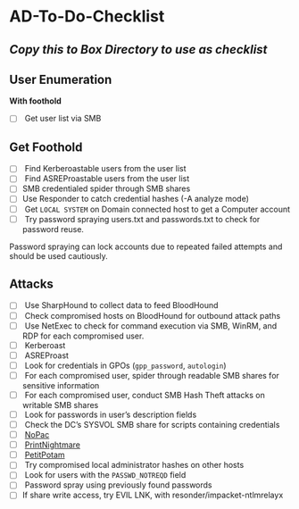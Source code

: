 # AD-To-Do-Checklist

*Copy this to Box Directory to use as checklist*
---
## User Enumeration [](https://field-manual.brunorochamoura.com/manual/procedures/active-directory-compromise/#user-enumeration)
**With foothold**

- [ ]  Get user list via SMB

## Get Foothold [](https://field-manual.brunorochamoura.com/manual/procedures/active-directory-compromise/#get-foothold)

- [ ]  Find Kerberoastable users from the user list
- [ ]  Find ASREProastable users from the user list
- [ ]  SMB credentialed spider through SMB shares
- [ ]  Use Responder to catch credential hashes (-A analyze mode)
- [ ]  Get `LOCAL SYSTEM` on Domain connected host to get a Computer account
- [ ]  Try password spraying users.txt and passwords.txt to check for password reuse.

Password spraying can lock accounts due to repeated failed attempts and should be used cautiously.
## Attacks [](https://field-manual.brunorochamoura.com/manual/procedures/active-directory-compromise/#attacks)

- [ ]  Use SharpHound to collect data to feed BloodHound
- [ ]  Check compromised hosts on BloodHound for outbound attack paths
- [ ]  Use NetExec to check for command execution via SMB, WinRM, and RDP for each compromised user.
- [ ]  Kerberoast
- [ ]  ASREProast
- [ ]  Look for credentials in GPOs (`gpp_password`, `autologin`)
- [ ]  For each compromised user, spider through readable SMB shares for sensitive information
- [ ]  For each compromised user, conduct SMB Hash Theft attacks on writable SMB shares
- [ ]  Look for passwords in user’s description fields
- [ ]  Check the DC’s SYSVOL SMB share for scripts containing credentials
- [ ]  [NoPac](https://github.com/cube0x0/CVE-2021-1675)
- [ ]  [PrintNightmare](https://github.com/m8sec/CVE-2021-34527)
- [ ]  [PetitPotam](https://github.com/topotam/PetitPotam)
- [ ]  Try compromised local administrator hashes on other hosts
- [ ]  Look for users with the `PASSWD_NOTREQD` field
- [ ]  Password spray using previously found passwords
- [ ] If share write access, try EVIL LNK, with resonder/impacket-ntlmrelayx